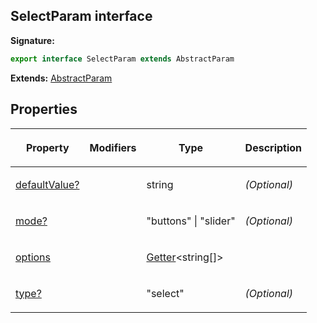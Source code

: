 
## SelectParam interface

**Signature:**

```typescript
export interface SelectParam extends AbstractParam 
```
**Extends:** [AbstractParam](/reference/abstractparam.md)

## Properties

<table><thead><tr><th>

Property


</th><th>

Modifiers


</th><th>

Type


</th><th>

Description


</th></tr></thead>
<tbody><tr><td>

[defaultValue?](/reference/selectparam/defaultvalue.md)


</td><td>


</td><td>

string


</td><td>

_(Optional)_


</td></tr>
<tr><td>

[mode?](/reference/selectparam/mode.md)


</td><td>


</td><td>

"buttons" \| "slider"


</td><td>

_(Optional)_


</td></tr>
<tr><td>

[options](/reference/selectparam/options.md)


</td><td>


</td><td>

[Getter](/reference/getter.md)<!-- -->&lt;string\[\]&gt;


</td><td>


</td></tr>
<tr><td>

[type?](/reference/selectparam/type.md)


</td><td>


</td><td>

"select"


</td><td>

_(Optional)_


</td></tr>
</tbody></table>
